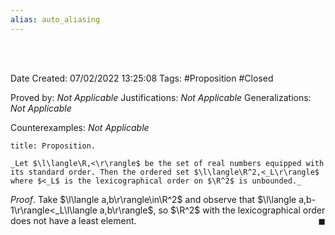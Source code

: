 ```yaml
---
alias: auto_aliasing
---
```


<br />
<br />

Date Created: 07/02/2022 13:25:08
Tags: #Proposition #Closed 

Proved by: _Not Applicable_
Justifications: _Not Applicable_
Generalizations: _Not Applicable_

Counterexamples: _Not Applicable_

``` ad-Proposition
title: Proposition.

_Let $\l\langle\R,<\r\rangle$ be the set of real numbers equipped with its standard order. Then the ordered set $\l\langle\R^2,<_L\r\rangle$ where $<_L$ is the lexicographical order on $\R^2$ is unbounded._

```

_Proof_. Take $\l\langle a,b\r\rangle\in\R^2$ and observe that $\l\langle a,b-1\r\rangle<_L\l\langle a,b\r\rangle$, so $\R^2$ with the lexicographical order does not have a least element.<span style="float:right;">$\blacksquare$</span>
